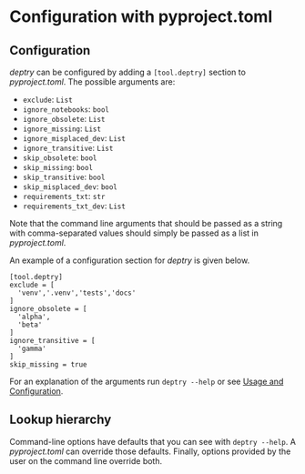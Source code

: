 # Configuration with pyproject.toml

## Configuration

_deptry_ can be configured by adding a `[tool.deptry]` section to _pyproject.toml_. The possible arguments are:

- `exclude`: `List`
- `ignore_notebooks`: `bool`
- `ignore_obsolete`: `List`
- `ignore_missing`: `List`
- `ignore_misplaced_dev`: `List`
- `ignore_transitive`: `List`
- `skip_obsolete`: `bool`
- `skip_missing`: `bool`
- `skip_transitive`: `bool`
- `skip_misplaced_dev`: `bool`
- `requirements_txt`: `str`
- `requirements_txt_dev`: `List`

Note that the command line arguments that should be passed as a string with comma-separated values should simply be passed as a list in _pyproject.toml_.

An example of a configuration section for _deptry_ is given below.

```
[tool.deptry]
exclude = [
  'venv','.venv','tests','docs'
]
ignore_obsolete = [
  'alpha',
  'beta'
]
ignore_transitive = [
  'gamma'
]
skip_missing = true
```

For an explanation of the arguments run `deptry --help` or see [Usage and Configuration](./usage.md).

## Lookup hierarchy

Command-line options have defaults that you can see with `deptry --help`. A _pyproject.toml_ can override those defaults. Finally, options provided by the user on the command line override both.